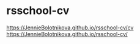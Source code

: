 # rsschool-cv
 
https://JennieBolotnikova.github.io/rsschool-cv/cv
https://JennieBolotnikova.github.io/rsschool-cv/